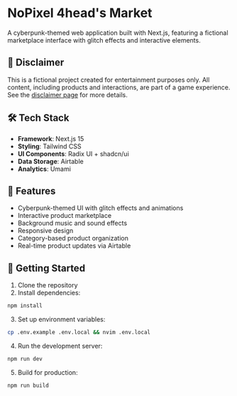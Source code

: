 # NoPixel 4head's Market

A cyberpunk-themed web application built with Next.js, featuring a fictional marketplace interface with glitch effects and interactive elements.

## 🚨 Disclaimer

This is a fictional project created for entertainment purposes only. All content, including products and interactions, are part of a game experience. See the [disclaimer page](app/disclaimer/page.tsx) for more details.

## 🛠 Tech Stack

- **Framework**: Next.js 15
- **Styling**: Tailwind CSS
- **UI Components**: Radix UI + shadcn/ui
- **Data Storage**: Airtable
- **Analytics**: Umami

## 🌟 Features

- Cyberpunk-themed UI with glitch effects and animations
- Interactive product marketplace
- Background music and sound effects
- Responsive design
- Category-based product organization
- Real-time product updates via Airtable

## 🚀 Getting Started

1. Clone the repository
2. Install dependencies:
```bash
npm install
```

3. Set up environment variables:
```bash
cp .env.example .env.local && nvim .env.local
```

4. Run the development server:
```bash
npm run dev
```

5. Build for production:
```bash
npm run build
```
